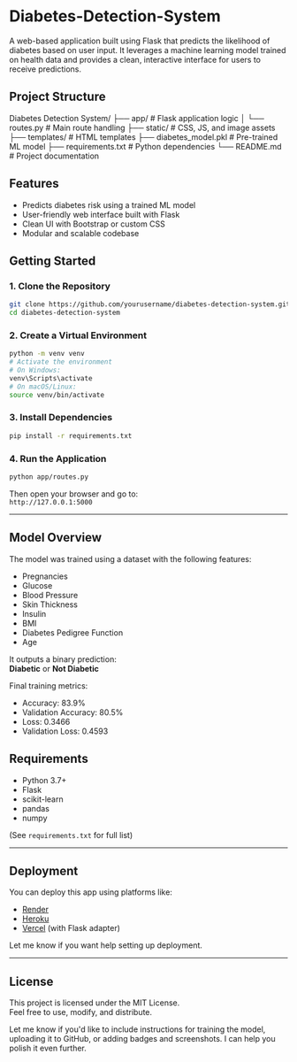 # Diabetes-Detection-System

A web-based application built using Flask that predicts the likelihood of diabetes based on user input. It leverages a machine learning model trained on health data and provides a clean, interactive interface for users to receive predictions.

## Project Structure

Diabetes Detection System/
├── app/                  # Flask application logic
│   └── routes.py         # Main route handling
├── static/               # CSS, JS, and image assets
├── templates/            # HTML templates
├── diabetes_model.pkl    # Pre-trained ML model
├── requirements.txt      # Python dependencies
└── README.md             # Project documentation

## Features

- Predicts diabetes risk using a trained ML model
- User-friendly web interface built with Flask
- Clean UI with Bootstrap or custom CSS
- Modular and scalable codebase

## Getting Started

### 1. Clone the Repository
```bash
git clone https://github.com/yourusername/diabetes-detection-system.git
cd diabetes-detection-system
```

### 2. Create a Virtual Environment
```bash
python -m venv venv
# Activate the environment
# On Windows:
venv\Scripts\activate
# On macOS/Linux:
source venv/bin/activate
```

### 3. Install Dependencies
```bash
pip install -r requirements.txt
```

### 4. Run the Application
```bash
python app/routes.py
```

Then open your browser and go to:  
`http://127.0.0.1:5000`

---

## Model Overview

The model was trained using a dataset with the following features:
- Pregnancies
- Glucose
- Blood Pressure
- Skin Thickness
- Insulin
- BMI
- Diabetes Pedigree Function
- Age

It outputs a binary prediction:  
**Diabetic** or **Not Diabetic**

Final training metrics:
- Accuracy: 83.9%
- Validation Accuracy: 80.5%
- Loss: 0.3466
- Validation Loss: 0.4593

## Requirements

- Python 3.7+
- Flask
- scikit-learn
- pandas
- numpy

(See `requirements.txt` for full list)

---

## Deployment

You can deploy this app using platforms like:
- [Render](https://render.com)
- [Heroku](https://heroku.com)
- [Vercel](https://vercel.com) (with Flask adapter)

Let me know if you want help setting up deployment.

---

## License

This project is licensed under the MIT License.  
Feel free to use, modify, and distribute.


Let me know if you'd like to include instructions for training the model, uploading it to GitHub, or adding badges and screenshots. I can help you polish it even further.
